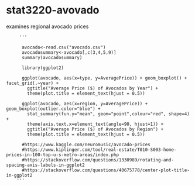 # stat3220-avovado
examines regional avocado prices

         '''

          avocado<-read.csv("avocado.csv")
          avocadosummary<-avocado[,c(3,4,5,9)]
          summary(avocadosummary)

          library(ggplot2)

          ggplot(avocado, aes(x=type, y=AveragePrice)) + geom_boxplot() + facet_grid(.~year) +
            ggtitle("Average Price ($) of Avocados by Year") +
            theme(plot.title = element_text(hjust = 0.5))

          ggplot(avocado, aes(x=region, y=AveragePrice)) + geom_boxplot(outlier.color="blue") + 
            stat_summary(fun.y="mean", geom="point",colour="red", shape=4) + 
            theme(axis.text.x=element_text(angle=90, hjust=1)) +
            ggtitle("Average Price ($) of Avocados by Region") +
            theme(plot.title = element_text(hjust = 0.5))

          #https://www.kaggle.com/neuromusic/avocado-prices
          #https://www.kiplinger.com/tool/real-estate/T010-S003-home-prices-in-100-top-u-s-metro-areas/index.php
          #https://stackoverflow.com/questions/1330989/rotating-and-spacing-axis-labels-in-ggplot2
          #https://stackoverflow.com/questions/40675778/center-plot-title-in-ggplot2
        '''
